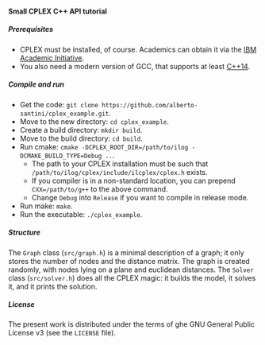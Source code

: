 #### Small CPLEX C++ API tutorial

##### Prerequisites

* CPLEX must be installed, of course. Academics can obtain it via the [IBM Academic Initiative](https://developer.ibm.com/academic/).
* You also need a modern version of GCC, that supports at least [C++14](https://en.wikipedia.org/wiki/C++14).

##### Compile and run

* Get the code: `git clone https://github.com/alberto-santini/cplex_example.git`.
* Move to the new directory: `cd cplex_example`.
* Create a build directory: `mkdir build`.
* Move to the build directory: `cd build`.
* Run cmake: `cmake -DCPLEX_ROOT_DIR=/path/to/ilog -DCMAKE_BUILD_TYPE=Debug ..`.
  * The path to your CPLEX installation must be such that `/path/to/ilog/cplex/include/ilcplex/cplex.h` exists.
  * If you compiler is in a non-standard location, you can prepend `CXX=/path/to/g++` to the above command.
  * Change `Debug` into `Release` if you want to compile in release mode.
* Run make: `make`.
* Run the executable: `./cplex_example`.

##### Structure

The `Graph` class (`src/graph.h`) is a minimal description of a graph; it only stores the number of nodes and the distance matrix. The graph is created randomly, with nodes lying on a plane and euclidean distances. The `Solver` class (`src/solver.h`) does all the CPLEX magic: it builds the model, it solves it, and it prints the solution.

##### License

The present work is distributed under the terms of ghe GNU General Public License v3 (see the `LICENSE` file).
